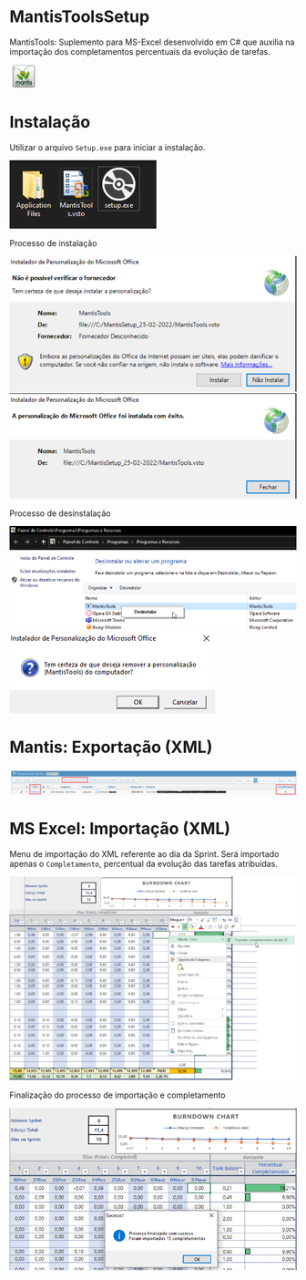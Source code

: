 # MantisToolsSetup
MantisTools: Suplemento para MS-Excel desenvolvido em C# que auxilia na importação dos completamentos percentuais da evolução de tarefas.

<IMG SRC='imgs/pngwing.com.png' width='10%' height='10%'>

# Instalação

Utilizar o arquivo `Setup.exe` para iniciar a instalação.

<IMG SRC='imgs/img1.png'>

Processo de instalação

<IMG SRC='imgs/setup_1.png'>

<IMG SRC='imgs/setup_2.png'>

Processo de desinstalação

<IMG SRC='imgs/uninstall_1.png'>

<IMG SRC='imgs/uninstall_2.png'>

# Mantis: Exportação (XML)

<IMG SRC='imgs/export1.png'>

# MS Excel: Importação (XML)

Menu de importação do XML referente ao dia da Sprint. Será importado apenas o `Completamento`, percentual da evolução das tarefas atribuídas.

<IMG SRC='imgs/tela1.png'>
  
Finalização do processo de importação e completamento

<IMG SRC='imgs/tela2.png'>
